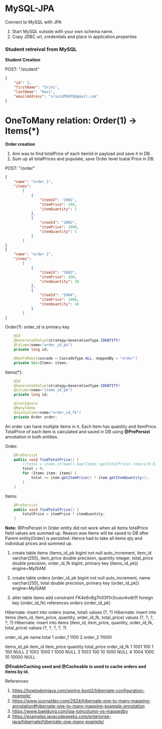 # MySQL-JPA
Connect to MySQL with JPA

1. Start MySQL outside with your own schema name. 
2. Copy JDBC url, credentials and place in application.properties

### Student retreival from MySQL

**Student Creation**

POST: "/student"
```json
{
	"id": 3,
	"firstName": "Srini",
	"lastName": "Ravi",
	"emailAddress": "sriniUPDATE@gmail.com"
}
```

# OneToMany relation: Order(1) -> Items(*)

**Order creation**
1. Aim was to find totalPrice of each itemId in payload and save it in DB. 
2. Sum up all totalPrices and populate, save Order level toatal Price in DB.

POST: "/order"
```json
{
	"name": "order_1",
	"items": 
		[
			{
				"itemId": "1001",
				"itemPrice": 100,
				"itemQuantity": 1
			},
			{
				"itemId": "1002",
				"itemPrice": 1000,
				"itemQuantity": 1
			}
		]
}
{
	"name": "order_2",
	"items": 
		[
			{
				"itemId": "1003",
				"itemPrice": 100,
				"itemQuantity": 10
			},
			{
				"itemId": "1004",
				"itemPrice": 1000,
				"itemQuantity": 10
			}
		]
}
```

Order(1): order_id is primary key
```java
    @Id
    @GeneratedValue(strategy=GenerationType.IDENTITY)
    @Column(name="order_id_pk")
    private long id;

    @OneToMany(cascade = CascadeType.ALL, mappedBy = "order")
    private Set<Items> items;
```

Items(*):
```java
    @Id
    @GeneratedValue(strategy=GenerationType.IDENTITY)
    @Column(name="items_id_pk")
    private long id;

    @JsonIgnore
    @ManyToOne
    @JoinColumn(name="order_id_fk")
    private Order order;
```

An order can have multiple items in it. Each Item has quantity and itemPrice. TotalPrice of each item is calculated and saved in DB using **@PrePersist** annotation in both entities.

Order:
```java
    @PrePersist
    public void findTotalPrice() {
        //total = items.stream().map(Items::getTotalPrice).reduce(0.0, Double::sum);
        total = 0;
        for (Items item: items) {
            total += item.getItemPrice() * item.getItemQuantity();
        }
    }
```

Items:
```java
    @PrePersist
    public void findTotalPrice() {
        totalPrice = itemPrice * itemQuantity;
    }
```

**Note:**
@PrePersist in Order entity did not work when all items totalPrice field values are summed up. Reason was Items will be saved to DB after Parent entity(Order) is persisted. Hence had to take all items qty and individual prices and summed up.

1. create table items (items_id_pk bigint not null auto_increment, item_id varchar(255), item_price double precision, quantity integer, total_price double precision, order_id_fk bigint, primary key (items_id_pk)) engine=MyISAM

2. create table orders (order_id_pk bigint not null auto_increment, name varchar(255), total double precision, primary key (order_id_pk)) engine=MyISAM

3. alter table items add constraint FK4e6v8g7h03f1n3cusx4vdti1f foreign key (order_id_fk) references orders (order_id_pk)

Hibernate: insert into orders (name, total) values (?, ?)
Hibernate: insert into items (item_id, item_price, quantity, order_id_fk, total_price) values (?, ?, ?, ?, ?)
Hibernate: insert into items (item_id, item_price, quantity, order_id_fk, total_price) values (?, ?, ?, ?, ?)

order_id_pk	name		total
1		order_1		1100
2		order_2		11000


items_id_pk	item_id	item_price	quantity	total_price	order_id_fk
1		1001	100		1		100		NULL
2		1002	1000		1		1000		NULL
3		1003	100		10		1000		NULL
4		1004	1000		10		10000		NULL

**@EnableCaching used and @Cacheable is used to cache orders and items by id.**

References:

1. https://howtodoinjava.com/spring-boot2/hibernate-configuration-example/
2. https://www.journaldev.com/2924/hibernate-one-to-many-mapping-annotation#hibernate-one-to-many-mapping-example-annotation
3. https://www.baeldung.com/jpa-joincolumn-vs-mappedby
4. https://examples.javacodegeeks.com/enterprise-java/hibernate/hibernate-one-many-example/
